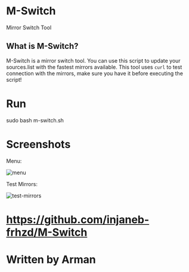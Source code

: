 # M-Switch
Mirror Switch Tool

## What is M-Switch?
M-Switch is a mirror switch tool. You can use this script to update your sources.list with the fastest mirrors available. This tool uses `curl` to test connection with the mirrors, make sure you have it before executing the script!

# Run
sudo bash m-switch.sh

# Screenshots
Menu:

![menu](https://github.com/user-attachments/assets/a923632f-2fd6-4101-ac42-fe24aea50031)


Test Mirrors:

![test-mirrors](https://github.com/user-attachments/assets/7358a9f4-aea1-46f1-8b1e-0a55284a7b8f)

# https://github.com/injaneb-frhzd/M-Switch
# Written by Arman
